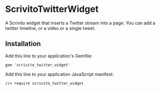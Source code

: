 # ScrivitoTwitterWidget

A Scrivito widget that inserts a Twitter stream into a page. You can add a twitter timeline, or a video or a single tweet.

## Installation

Add this line to your application's Gemfile:

    gem 'scrivito_twitter_widget'

Add this line to your application JavaScript manifest:

    //= require scrivito_twitter_widget
